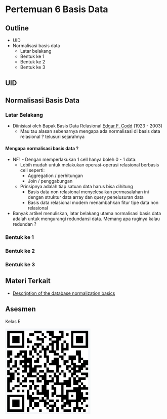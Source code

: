 # Pertemuan 6 Basis Data

## Outline
- UID
- Normalisasi basis data
  - Latar belakang
  - Bentuk ke 1
  - Bentuk ke 2
  - Bentuk ke 3

## UID

## Normalisasi Basis Data

### Latar Belakang
- Diinisiasi oleh Bapak Basis Data Relasional [Edgar F. Codd](https://www.nae.edu/187653/EDGAR-F-CODD-19232003) (1923 - 2003)
  - Mau tau alasan sebenarnya mengapa ada normalisasi di basis data relasional ? telusuri sejarahnya

#### Mengapa normalisasi basis data ?
- NF1 - Dengan memperlakukan 1 cell hanya boleh 0 - 1 data:
  - Lebih mudah untuk melakukan operasi-operasi relasional berbasis cell seperti:
    - Aggregation / perhitungan
    - Join / penggabungan
  - Prinsipnya adalah tiap satuan data harus bisa dihitung
    - Basis data non relasional menyelesaikan permasalahan ini dengan struktur data array dan query penelusuran data
    - Basis data relasional modern menambahkan fitur tipe data non relasional
- Banyak artikel menuliskan, latar belakang utama normalisasi basis data adalah untuk mengurangi redundansi data. Memang apa ruginya kalau redundan ?

### Bentuk ke 1

### Bentuk ke 2

### Bentuk ke 3

## Materi Terkait
- [Description of the database normalization basics](https://docs.microsoft.com/en-us/office/troubleshoot/access/database-normalization-description)

## Asesmen

Kelas E

![Asesmen pertemuan 6](qr-basis-data-pertemuan-6.png)
